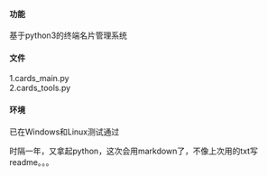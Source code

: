 #### 功能
基于python3的终端名片管理系统

#### 文件
1.cards_main.py  
2.cards_tools.py

#### 环境 
已在Windows和Linux测试通过


时隔一年，又拿起python，这次会用markdown了，不像上次用的txt写readme。。。